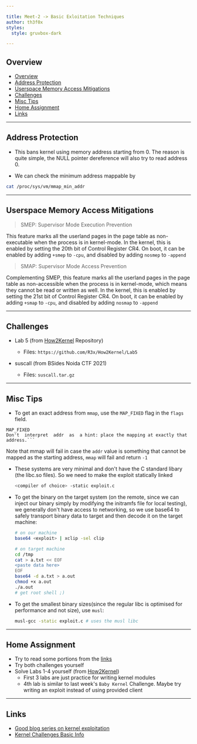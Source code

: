 ```yaml
---

title: Meet-2 -> Basic Exloitation Techniques
author: th3f0x
styles:
  style: gruvbox-dark

---
```


## Overview

- [Overview](#overview)
- [Address Protection](#address-protection)
- [Userspace Memory Access Mitigations](#userspace-memory-access-mitigations)
- [Challenges](#challenges)
- [Misc Tips](#misc-tips)
- [Home Assignment](#home-assignment)
- [Links](#links)

---

## Address Protection

- This bans kernel using memory address starting from 0. The reason is quite
simple, the NULL pointer dereference will also try to read address 0.

- We can check the minimum address mappable by

```sh
cat /proc/sys/vm/mmap_min_addr
```

---

## Userspace Memory Access Mitigations

> SMEP: Supervisor Mode Execution Prevention

This feature marks all the userland pages in the page table as non-executable
when the process is in kernel-mode. In the kernel, this is enabled by setting
the 20th bit of Control Register CR4. On boot, it can be enabled by adding
`+smep` to `-cpu`, and disabled by adding `nosmep` to `-append`

> SMAP: Supervisor Mode Access Prevention

Complementing SMEP, this feature marks all the userland pages in the page table
as non-accessible when the process is in kernel-mode, which means they cannot
be read or written as well. In the kernel, this is enabled by setting the 21st
bit of Control Register CR4. On boot, it can be enabled by adding `+smap` to
`-cpu`, and disabled by adding `nosmap` to `-append`

---

## Challenges

- Lab 5 (from [How2Kernel](https://github.com/R3x/How2Kernel) Repository)
  - Files: `https://github.com/R3x/How2Kernel/Lab5`

- suscall (from BSides Noida CTF 2021)
  - Files: `suscall.tar.gz`

---

## Misc Tips

- To get an exact address from `mmap`, use the `MAP_FIXED` flag in the `flags` field.

```
MAP_FIXED
Don't  interpret  addr  as  a hint: place the mapping at exactly that address.```
```

Note that mmap will fail in case the `addr` value is something that cannot be mapped as the starting address, `mmap` will fail and return `-1`

- These systems are very minimal and don't have the C standard libary (the
  libc.so files). So we need to make the exploit statically linked
  ```sh
  <compiler of choice> -static exploit.c
  ```

- To get the binary on the target system (on the remote, since we can inject
  our binary simply by modifying the initramfs file for local testing), we
  generally don't have access to networking, so we use base64 to safely
  transport binary data to target and then decode it on the target machine:

  ```sh
  # on our machine
  base64 <exploit> | xclip -sel clip

  # on target machine
  cd /tmp
  cat > a.txt << EOF
  <paste data here>
  EOF
  base64 -d a.txt > a.out
  chmod +x a.out
  ./a.out
  # get root shell ;)
  ```

- To get the smallest binary sizes(since the regular libc is optimised for
  performance and not size), use `musl`:
  ```sh
  musl-gcc -static exploit.c # uses the musl libc
  ```

---

## Home Assignment

- Try to read some portions from the [links](#links)
- Try both challenges yourself
- Solve Labs 1-4 yourself (from [How2Kernel](https://github.com/R3x/How2Kernel))
  - First 3 labs are just practice for writing kernel modules
  - 4th lab is similar to last week's `Baby Kernel` Challenge. Maybe try writing an exploit instead of using provided client

---

## Links

- [Good blog series on kernel exploitation](https://lkmidas.github.io/posts/20210123-linux-kernel-pwn-part-1/)
- [Kernel Challenges Basic Info](https://web.archive.org/web/20191019131252/http://www.auxy.xyz/modern%20binary%20exploitation/2019/06/10/Linux-Exp-Tutorial.html)
